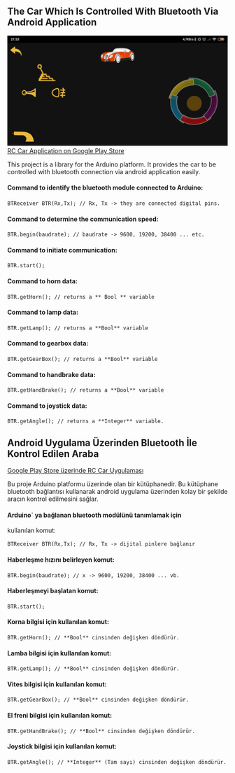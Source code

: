 ## The Car Which Is Controlled With Bluetooth Via Android Application

![](https://github.com/kadirsunman/Bluetooth-RC-Car/blob/master/images/application.jpg)
[RC Car Application on Google Play Store](https://play.google.com/store/search?q=mechastudios&gl=TR)

This project is a library for the Arduino platform. It provides the car
to be controlled with bluetooth connection via android application easily.

#### Command to identify the bluetooth module connected to Arduino:
```
BTReceiver BTR(Rx,Tx); // Rx, Tx -> they are connected digital pins.
```

#### Command to determine the communication speed:
```
BTR.begin(baudrate); // baudrate -> 9600, 19200, 38400 ... etc.
```

#### Command to initiate communication:
```
BTR.start();
```

#### Command to horn data: 
```
BTR.getHorn(); // returns a ** Bool ** variable
```

#### Command to lamp data:
```
BTR.getLamp(); // returns a **Bool** variable
```

#### Command to gearbox data:
```
BTR.getGearBox(); // returns a **Bool** variable
```

#### Command to handbrake data:
```
BTR.getHandBrake(); // returns a **Bool** variable
```

#### Command to joystick data:
```
BTR.getAngle(); // returns a **Integer** variable.
```

## Android Uygulama Üzerinden Bluetooth İle Kontrol Edilen Araba

[Google Play Store üzerinde RC Car Uygulaması](https://play.google.com/store/search?q=mechastudios&gl=TR)

Bu proje Arduino platformu üzerinde olan bir kütüphanedir. 
Bu kütüphane bluetooth bağlantısı kullanarak android uygulama üzerinden
kolay bir şekilde aracın kontrol edilmesini sağlar.

#### Arduino` ya bağlanan bluetooth modülünü tanımlamak için
kullanılan komut:
```
BTReceiver BTR(Rx,Tx); // Rx, Tx -> dijital pinlere bağlanır
```

#### Haberleşme hızını belirleyen komut:
```
BTR.begin(baudrate); // x -> 9600, 19200, 38400 ... vb.
```

#### Haberleşmeyi başlatan komut:
```
BTR.start();
```

#### Korna bilgisi için kullanılan komut:
```
BTR.getHorn(); // **Bool** cinsinden değişken döndürür.
```

#### Lamba bilgisi için kullanılan komut:
```
BTR.getLamp(); // **Bool** cinsinden değişken döndürür.
```

#### Vites bilgisi için kullanılan komut:
```
BTR.getGearBox(); // **Bool** cinsinden değişken döndürür.
```

#### El freni bilgisi için kullanılan komut:
```
BTR.getHandBrake(); // **Bool** cinsinden değişken döndürür.
```

#### Joystick bilgisi için kullanılan komut:
```
BTR.getAngle(); // **Integer** (Tam sayı) cinsinden değişken döndürür.
```
